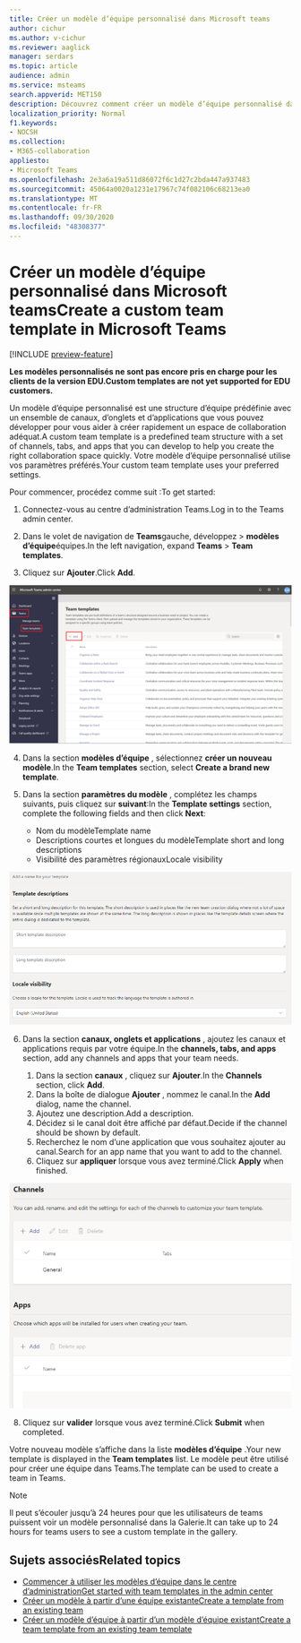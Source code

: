 ```yaml
---
title: Créer un modèle d’équipe personnalisé dans Microsoft teams
author: cichur
ms.author: v-cichur
ms.reviewer: aaglick
manager: serdars
ms.topic: article
audience: admin
ms.service: msteams
search.appverid: MET150
description: Découvrez comment créer un modèle d’équipe personnalisé dans Microsoft Teams.
localization_priority: Normal
f1.keywords:
- NOCSH
ms.collection:
- M365-collaboration
appliesto:
- Microsoft Teams
ms.openlocfilehash: 2e3a6a19a511d86072f6c1d27c2bda447a937483
ms.sourcegitcommit: 45064a0020a1231e17967c74f082106c68213ea0
ms.translationtype: MT
ms.contentlocale: fr-FR
ms.lasthandoff: 09/30/2020
ms.locfileid: "48308377"
---
```

# <a name="create-a-custom-team-template-in-microsoft-teams"></a><span data-ttu-id="4a44e-103">Créer un modèle d’équipe personnalisé dans Microsoft teams</span><span class="sxs-lookup"><span data-stu-id="4a44e-103">Create a custom team template in Microsoft Teams</span></span>

[!INCLUDE [preview-feature](includes/preview-feature.md)]

<span data-ttu-id="4a44e-104">**Les modèles personnalisés ne sont pas encore pris en charge pour les clients de la version EDU.**</span><span class="sxs-lookup"><span data-stu-id="4a44e-104">**Custom templates are not yet supported for EDU customers.**</span></span>

<span data-ttu-id="4a44e-105">Un modèle d’équipe personnalisé est une structure d’équipe prédéfinie avec un ensemble de canaux, d’onglets et d’applications que vous pouvez développer pour vous aider à créer rapidement un espace de collaboration adéquat.</span><span class="sxs-lookup"><span data-stu-id="4a44e-105">A custom team template is a predefined team structure with a set of channels, tabs, and apps that you can develop to help you create the right collaboration space quickly.</span></span> <span data-ttu-id="4a44e-106">Votre modèle d’équipe personnalisé utilise vos paramètres préférés.</span><span class="sxs-lookup"><span data-stu-id="4a44e-106">Your custom team template uses your preferred settings.</span></span>  

<span data-ttu-id="4a44e-107">Pour commencer, procédez comme suit :</span><span class="sxs-lookup"><span data-stu-id="4a44e-107">To get started:</span></span>

1. <span data-ttu-id="4a44e-108">Connectez-vous au centre d’administration Teams.</span><span class="sxs-lookup"><span data-stu-id="4a44e-108">Log in to the Teams admin center.</span></span>

2. <span data-ttu-id="4a44e-109">Dans le volet de navigation de **Teams**gauche, développez  >  **modèles d’équipe**équipes.</span><span class="sxs-lookup"><span data-stu-id="4a44e-109">In the left navigation, expand **Teams** > **Team templates**.</span></span>

3. <span data-ttu-id="4a44e-110">Cliquez sur **Ajouter**.</span><span class="sxs-lookup"><span data-stu-id="4a44e-110">Click **Add**.</span></span>

![Image de la boîte de dialogue modèles d’équipe avec l’État ajouter en surbrillance.](media/team-templates-new.png)

4. <span data-ttu-id="4a44e-112">Dans la section **modèles d’équipe** , sélectionnez **créer un nouveau modèle**.</span><span class="sxs-lookup"><span data-stu-id="4a44e-112">In the **Team templates** section, select **Create a brand new template**.</span></span>

5. <span data-ttu-id="4a44e-113">Dans la section **paramètres du modèle** , complétez les champs suivants, puis cliquez sur **suivant**:</span><span class="sxs-lookup"><span data-stu-id="4a44e-113">In the **Template settings** section, complete the following fields and then click **Next**:</span></span>
    - <span data-ttu-id="4a44e-114">Nom du modèle</span><span class="sxs-lookup"><span data-stu-id="4a44e-114">Template name</span></span>
    - <span data-ttu-id="4a44e-115">Descriptions courtes et longues du modèle</span><span class="sxs-lookup"><span data-stu-id="4a44e-115">Template short and long descriptions</span></span>
    - <span data-ttu-id="4a44e-116">Visibilité des paramètres régionaux</span><span class="sxs-lookup"><span data-stu-id="4a44e-116">Locale visibility</span></span>  

![Image de la boîte de dialogue noms des paramètres des modèles d’équipe.](media/template-add-a-name.png)

6. <span data-ttu-id="4a44e-118">Dans la section **canaux, onglets et applications** , ajoutez les canaux et applications requis par votre équipe.</span><span class="sxs-lookup"><span data-stu-id="4a44e-118">In the **channels, tabs, and apps** section, add any channels and apps that your team needs.</span></span>

    1. <span data-ttu-id="4a44e-119">Dans la section **canaux** , cliquez sur **Ajouter**.</span><span class="sxs-lookup"><span data-stu-id="4a44e-119">In the **Channels** section, click **Add**.</span></span>
    2. <span data-ttu-id="4a44e-120">Dans la boîte de dialogue **Ajouter** , nommez le canal.</span><span class="sxs-lookup"><span data-stu-id="4a44e-120">In the **Add** dialog, name the channel.</span></span>
    3. <span data-ttu-id="4a44e-121">Ajoutez une description.</span><span class="sxs-lookup"><span data-stu-id="4a44e-121">Add a description.</span></span>
    4. <span data-ttu-id="4a44e-122">Décidez si le canal doit être affiché par défaut.</span><span class="sxs-lookup"><span data-stu-id="4a44e-122">Decide if the channel should be shown by default.</span></span>
    5. <span data-ttu-id="4a44e-123">Recherchez le nom d’une application que vous souhaitez ajouter au canal.</span><span class="sxs-lookup"><span data-stu-id="4a44e-123">Search for an app name that you want to add to the channel.</span></span>
    6. <span data-ttu-id="4a44e-124">Cliquez sur **appliquer** lorsque vous avez terminé.</span><span class="sxs-lookup"><span data-stu-id="4a44e-124">Click **Apply** when finished.</span></span>

![Image de l’écran modèles d’équipe (canaux, onglets et applications).](media/template-channels-tabs-apps.png)

8. <span data-ttu-id="4a44e-126">Cliquez sur **valider** lorsque vous avez terminé.</span><span class="sxs-lookup"><span data-stu-id="4a44e-126">Click **Submit** when completed.</span></span>

<span data-ttu-id="4a44e-127">Votre nouveau modèle s’affiche dans la liste **modèles d’équipe** .</span><span class="sxs-lookup"><span data-stu-id="4a44e-127">Your new template is displayed in the **Team templates** list.</span></span> <span data-ttu-id="4a44e-128">Le modèle peut être utilisé pour créer une équipe dans Teams.</span><span class="sxs-lookup"><span data-stu-id="4a44e-128">The template can be used to create a team in Teams.</span></span>

> [!Note]
> <span data-ttu-id="4a44e-129">Il peut s’écouler jusqu’à 24 heures pour que les utilisateurs de teams puissent voir un modèle personnalisé dans la Galerie.</span><span class="sxs-lookup"><span data-stu-id="4a44e-129">It can take up to 24 hours for teams users to see a custom template in the gallery.</span></span>

## <a name="related-topics"></a><span data-ttu-id="4a44e-130">Sujets associés</span><span class="sxs-lookup"><span data-stu-id="4a44e-130">Related topics</span></span>

- [<span data-ttu-id="4a44e-131">Commencer à utiliser les modèles d’équipe dans le centre d’administration</span><span class="sxs-lookup"><span data-stu-id="4a44e-131">Get started with team templates in the admin center</span></span>](get-started-with-teams-templates-in-the-admin-console.md)
- [<span data-ttu-id="4a44e-132">Créer un modèle à partir d’une équipe existante</span><span class="sxs-lookup"><span data-stu-id="4a44e-132">Create a template from an existing team</span></span>](create-template-from-existing-team.md)
- [<span data-ttu-id="4a44e-133">Créer un modèle d’équipe à partir d’un modèle d’équipe existant</span><span class="sxs-lookup"><span data-stu-id="4a44e-133">Create a team template from an existing team template</span></span>](create-template-from-existing-template.md)
